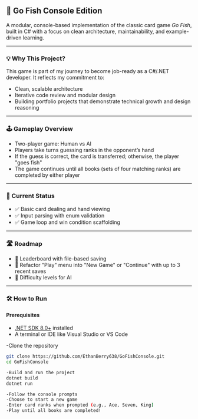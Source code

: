 ## 🎣 Go Fish Console Edition

A modular, console-based implementation of the classic card game *Go Fish*, built in C# with a focus on clean architecture, maintainability, and example-driven learning.

---

### 💡 Why This Project?

This game is part of my journey to become job-ready as a C#/.NET developer. It reflects my commitment to:

- Clean, scalable architecture
- Iterative code review and modular design
- Building portfolio projects that demonstrate technical growth and design reasoning

---

### 🕹️ Gameplay Overview

- Two-player game: Human vs AI  
- Players take turns guessing ranks in the opponent’s hand  
- If the guess is correct, the card is transferred; otherwise, the player "goes fish"  
- The game continues until all books (sets of four matching ranks) are completed by either player  

---

### 🚧 Current Status

- ✅ Basic card dealing and hand viewing  
- ✅ Input parsing with enum validation  
- ✅ Game loop and win condition scaffolding  

---

### 🛣️ Roadmap

- 📁 Leaderboard with file-based saving  
- 🧩 Refactor "Play" menu into "New Game" or "Continue" with up to 3 recent saves  
- 🧠 Difficulty levels for AI  

---

### 🛠️ How to Run

#### Prerequisites
- [.NET SDK 8.0+](https://dotnet.microsoft.com/en-us/download) installed  
- A terminal or IDE like Visual Studio or VS Code  



-Clone the repository
   ```bash
   git clone https://github.com/EthanBerry638/GoFishConsole.git
   cd GoFishConsole

-Build and run the project
dotnet build
dotnet run

-Follow the console prompts
-Choose to start a new game
-Enter card ranks when prompted (e.g., Ace, Seven, King)
-Play until all books are completed!